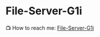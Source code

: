 # File-Server-G1i
📺 How to reach me: [File-Server-G1i](https://music.youtube.com/channel/UCn2ewXWudar-TqLJsA9sQ9A)
